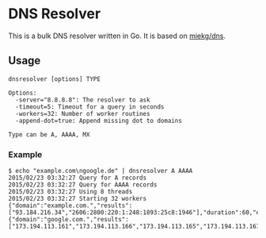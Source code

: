 DNS Resolver
============

This is a bulk DNS resolver written in Go.
It is based on [miekg/dns](https://github.com/miekg/dns).

## Usage

```
dnsresolver [options] TYPE

Options:
  -server="8.8.8.8": The resolver to ask
  -timeout=5: Timeout for a query in seconds
  -workers=32: Number of worker routines
  -append-dot=true: Append missing dot to domains

Type can be A, AAAA, MX
```

### Example

```
$ echo "example.com\ngoogle.de" | dnsresolver A AAAA
2015/02/23 03:32:27 Query for A records
2015/02/23 03:32:27 Query for AAAA records
2015/02/23 03:32:27 Using 8 threads
2015/02/23 03:32:27 Starting 32 workers
{"domain":"example.com.","results":["93.184.216.34","2606:2800:220:1:248:1893:25c8:1946"],"duration":60,"error":""}
{"domain":"google.com.","results":["173.194.113.161","173.194.113.166","173.194.113.165","173.194.113.167","173.194.113.163","173.194.113.164","173.194.113.174","173.194.113.169","173.194.113.162","173.194.113.168","173.194.113.160","2a00:1450:4005:809::1001"],"duration":87,"error":""}
```

